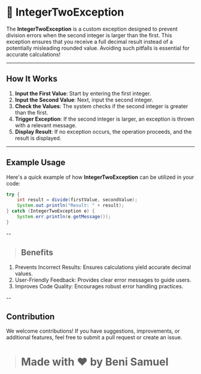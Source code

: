 # 📐 IntegerTwoException

The **IntegerTwoException** is a custom exception designed to prevent division errors when the second integer is larger than the first. This exception ensures that you receive a full decimal result instead of a potentially misleading rounded value. Avoiding such pitfalls is essential for accurate calculations!

---

## How It Works

1. **Input the First Value**: Start by entering the first integer.
2. **Input the Second Value**: Next, input the second integer.
3. **Check the Values**: The system checks if the second integer is greater than the first.
4. **Trigger Exception**: If the second integer is larger, an exception is thrown with a relevant message.
5. **Display Result**: If no exception occurs, the operation proceeds, and the result is displayed.

---

## Example Usage

Here's a quick example of how **IntegerTwoException** can be utilized in your code:

```java
try {
    int result = divide(firstValue, secondValue);
    System.out.println("Result: " + result);
} catch (IntegerTwoException e) {
    System.err.println(e.getMessage());
}
```

--


> ## Benefits

1. Prevents Incorrect Results: Ensures calculations yield accurate decimal values.
2. User-Friendly Feedback: Provides clear error messages to guide users.
3. Improves Code Quality: Encourages robust error handling practices.

--

## Contribution
We welcome contributions! If you have suggestions, improvements, or additional features, feel free to submit a pull request or create an issue.

> # Made with ❤️ by Beni Samuel
